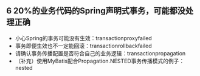 ## 6 20%的业务代码的Spring声明式事务，可能都没处理正确
- 小心Spring的事务可能没有生效：transactionproxyfailed
- 事务即便生效也不一定能回滚：transactionrollbackfailed
- 请确认事务传播配置是否符合自己的业务逻辑：transactionpropagation
- （补充）使用MyBatis配合Propagation.NESTED事务传播模式的例子：nested